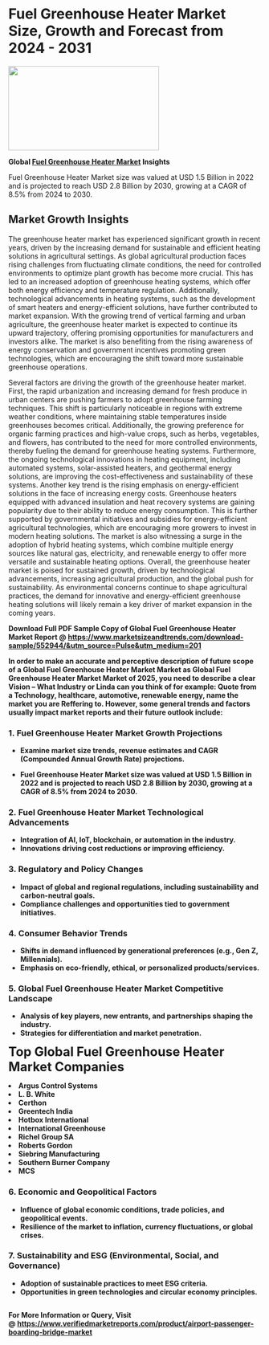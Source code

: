 <H1>Fuel Greenhouse Heater Market Size, Growth and Forecast from 2024 - 2031</H1><img class="aligncenter size-medium wp-image-584254" src="https://thirdeyenews.in/wp-content/uploads/2024/09/Global-Market-Research-300x168.jpeg" alt="" width="300" height="168" /><p><strong>Global&nbsp;<a href="https://www.marketsizeandtrends.com/download-sample/552944/&amp;utm_source=Pulse&amp;utm_medium=201">Fuel Greenhouse Heater Market</a> Insights</strong></p><p>Fuel Greenhouse Heater Market size was valued at USD 1.5 Billion in 2022 and is projected to reach USD 2.8 Billion by 2030, growing at a CAGR of 8.5% from 2024 to 2030.</p><p><h2>Market Growth Insights</h2> <p>The greenhouse heater market has experienced significant growth in recent years, driven by the increasing demand for sustainable and efficient heating solutions in agricultural settings. As global agricultural production faces rising challenges from fluctuating climate conditions, the need for controlled environments to optimize plant growth has become more crucial. This has led to an increased adoption of greenhouse heating systems, which offer both energy efficiency and temperature regulation. Additionally, technological advancements in heating systems, such as the development of smart heaters and energy-efficient solutions, have further contributed to market expansion. With the growing trend of vertical farming and urban agriculture, the greenhouse heater market is expected to continue its upward trajectory, offering promising opportunities for manufacturers and investors alike. The market is also benefiting from the rising awareness of energy conservation and government incentives promoting green technologies, which are encouraging the shift toward more sustainable greenhouse operations.</p> <p><strong></strong></p> <p>Several factors are driving the growth of the greenhouse heater market. First, the rapid urbanization and increasing demand for fresh produce in urban centers are pushing farmers to adopt greenhouse farming techniques. This shift is particularly noticeable in regions with extreme weather conditions, where maintaining stable temperatures inside greenhouses becomes critical. Additionally, the growing preference for organic farming practices and high-value crops, such as herbs, vegetables, and flowers, has contributed to the need for more controlled environments, thereby fueling the demand for greenhouse heating systems. Furthermore, the ongoing technological innovations in heating equipment, including automated systems, solar-assisted heaters, and geothermal energy solutions, are improving the cost-effectiveness and sustainability of these systems. Another key trend is the rising emphasis on energy-efficient solutions in the face of increasing energy costs. Greenhouse heaters equipped with advanced insulation and heat recovery systems are gaining popularity due to their ability to reduce energy consumption. This is further supported by governmental initiatives and subsidies for energy-efficient agricultural technologies, which are encouraging more growers to invest in modern heating solutions. The market is also witnessing a surge in the adoption of hybrid heating systems, which combine multiple energy sources like natural gas, electricity, and renewable energy to offer more versatile and sustainable heating options. Overall, the greenhouse heater market is poised for sustained growth, driven by technological advancements, increasing agricultural production, and the global push for sustainability. As environmental concerns continue to shape agricultural practices, the demand for innovative and energy-efficient greenhouse heating solutions will likely remain a key driver of market expansion in the coming years.</p> <p><strong></p><p><span class=""><strong>Download Full PDF Sample Copy of Global Fuel Greenhouse Heater Market Report</strong> @ <a href="https://www.marketsizeandtrends.com/download-sample/552944/&amp;utm_source=Pulse&amp;utm_medium=201" target="_blank">https://www.marketsizeandtrends.com/download-sample/552944/&amp;utm_source=Pulse&amp;utm_medium=201</a></span></p><p>In order to make an accurate and perceptive description of future scope of a Global&nbsp;Fuel Greenhouse Heater Market Market as Global&nbsp;Fuel Greenhouse Heater Market Market of 2025, you need to describe a clear Vision &ndash; What Industry or Linda can you think of for example: Quote from a Technology, healthcare, automotive, renewable energy, name the market you are Reffering to. However, some general trends and factors usually impact market reports and their future outlook include:</p><h3>1.&nbsp;<strong>Fuel Greenhouse Heater Market Growth Projections</strong></h3><ul><li>Examine market size trends, revenue estimates and CAGR (Compounded Annual Growth Rate) projections.</li><li><p>Fuel Greenhouse Heater Market size was valued at USD 1.5 Billion in 2022 and is projected to reach USD 2.8 Billion by 2030, growing at a CAGR of 8.5% from 2024 to 2030.</p></li></ul><h3>2.&nbsp;<strong>Fuel Greenhouse Heater Market Technological Advancements</strong></h3><ul><li>Integration of AI, IoT, blockchain, or automation in the industry.</li><li>Innovations driving cost reductions or improving efficiency.</li></ul><h3>3.&nbsp;<strong>Regulatory and Policy Changes</strong></h3><ul><li>Impact of global and regional regulations, including sustainability and carbon-neutral goals.</li><li>Compliance challenges and opportunities tied to government initiatives.</li></ul><h3>4.&nbsp;<strong>Consumer Behavior Trends</strong></h3><ul><li>Shifts in demand influenced by generational preferences (e.g., Gen Z, Millennials).</li><li>Emphasis on eco-friendly, ethical, or personalized products/services.</li></ul><h3>5.&nbsp;<strong>Global Fuel Greenhouse Heater Market Competitive Landscape</strong></h3><ul><li>Analysis of key players, new entrants, and partnerships shaping the industry.</li><li>Strategies for differentiation and market penetration.</li></ul><p data-pm-slice="1 1 []"><span style="color: inherit; font-family: inherit; font-size: 25px;">Top Global Fuel Greenhouse Heater Market Companies</span></p><div class="" data-test-id=""><p><li>Argus Control Systems</li><li> L. B. White</li><li> Certhon</li><li> Greentech India</li><li> Hotbox International</li><li> International Greenhouse</li><li> Richel Group SA</li><li> Roberts Gordon</li><li> Siebring Manufacturing</li><li> Southern Burner Company</li><li> MCS</li></p></div><h3>6.&nbsp;<strong>Economic and Geopolitical Factors</strong></h3><ul><li>Influence of global economic conditions, trade policies, and geopolitical events.</li><li>Resilience of the market to inflation, currency fluctuations, or global crises.</li></ul><h3>7.&nbsp;<strong>Sustainability and ESG (Environmental, Social, and Governance)</strong></h3><ul><li>Adoption of sustainable practices to meet ESG criteria.</li><li>Opportunities in green technologies and circular economy principles.</li></ul><h2><strong style="font-size: 14px;">For More Information or Query, Visit @&nbsp;</strong><a style="background-color: #ffffff; font-size: 14px;" href="https://www.marketsizeandtrends.com/report/fuel-greenhouse-heater-market/" target="_blank">https://www.verifiedmarketreports.com/product/airport-passenger-boarding-bridge-market</a></h2>
